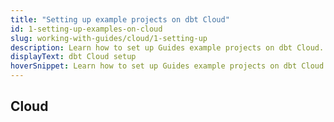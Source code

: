 ```yaml
---
title: "Setting up example projects on dbt Cloud"
id: 1-setting-up-examples-on-cloud
slug: working-with-guides/cloud/1-setting-up
description: Learn how to set up Guides example projects on dbt Cloud.
displayText: dbt Cloud setup
hoverSnippet: Learn how to set up Guides example projects on dbt Cloud.
---
```


## Cloud

